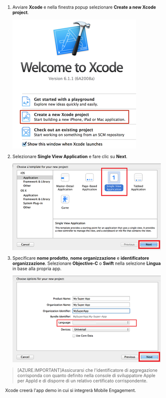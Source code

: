 1. Avviare **Xcode** e nella finestra popup selezionare **Create a new Xcode project**.

	![](./media/mobile-engagement-create-new-ios-app/xcode-new-project.png)

2. Selezionare **Single View Application** e fare clic su **Next**.

	![](./media/mobile-engagement-create-new-ios-app/xcode-simple-view.png)

3. Specificare **nome prodotto**, **nome organizzazione** e **identificatore organizzazione**. Selezionare **Objective-C** o **Swift** nella selezione **Lingua** in base alla propria app.

	![](./media/mobile-engagement-create-new-ios-app/xcode-project-props.png)

> [AZURE.IMPORTANT]Assicurarsi che l'identificatore di aggregazione corrisponda con quanto definito nella console di sviluppatore Apple per AppId e di disporre di un relativo certificato corrispondente.

Xcode creerà l'app demo in cui si integrerà Mobile Engagement.

<!---HONumber=Oct15_HO3-->